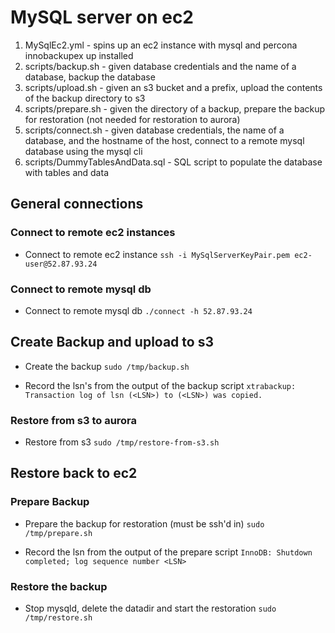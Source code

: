 # MySQL server on ec2
1. MySqlEc2.yml - spins up an ec2 instance with mysql and percona innobackupex up installed
2. scripts/backup.sh - given database credentials and the name of a database, backup the database
3. scripts/upload.sh - given an s3 bucket and a prefix, upload the contents of the backup directory to s3
4. scripts/prepare.sh - given the directory of a backup, prepare the backup for restoration (not needed for restoration to aurora)
5. scripts/connect.sh - given database credentials, the name of a database, and the hostname of the host, connect to a remote mysql database using the mysql cli
6. scripts/DummyTablesAndData.sql - SQL script to populate the database with tables and data

## General connections
### Connect to remote ec2 instances
- Connect to remote ec2 instance
`ssh -i MySqlServerKeyPair.pem ec2-user@52.87.93.24`

### Connect to remote mysql db
- Connect to remote mysql db
`./connect -h 52.87.93.24`

## Create Backup and upload to s3
- Create the backup
`sudo /tmp/backup.sh`

- Record the lsn's from the output of the backup script
`xtrabackup: Transaction log of lsn (<LSN>) to (<LSN>) was copied.`

### Restore from s3 to aurora
- Restore from s3
`sudo /tmp/restore-from-s3.sh`

## Restore back to ec2
### Prepare Backup
- Prepare the backup for restoration (must be ssh'd in)
`sudo /tmp/prepare.sh`

- Record the lsn from the output of the prepare script
`InnoDB: Shutdown completed; log sequence number <LSN>`

### Restore the backup
- Stop mysqld, delete the datadir and start the restoration
`sudo /tmp/restore.sh`
